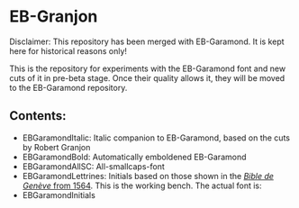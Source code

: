 # EB-Granjon

Disclaimer: This repository has been merged with EB-Garamond. It is kept here for historical reasons only!

This is the repository for experiments with the EB-Garamond font and new cuts of it in pre-beta stage. Once their quality allows it, they will be moved to the EB-Garamond repository.

## Contents:

- EBGaramondItalic: Italic companion to EB-Garamond, based on the cuts by Robert Granjon
- EBGaramondBold: Automatically emboldened EB-Garamond
- EBGaramondAllSC: All-smallcaps-font
- EBGaramondLettrines: Initials based on those shown in the [*Bible de Genève* from 1564](http://www.bvh.univ-tours.fr/Consult/index.asp?numtable=B372615206_18229&numfiche=571&mode=1&offset=15&ecran=0&url=). This is the working bench. The actual font is:
- EBGaramondInitials
